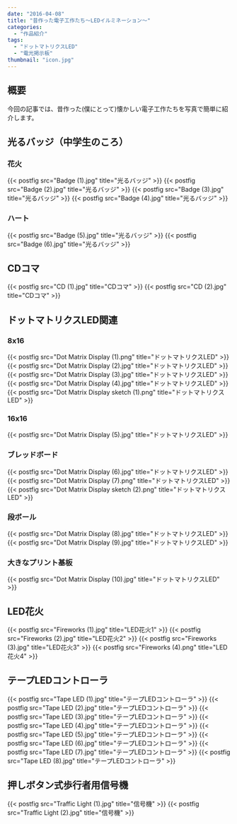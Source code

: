```yaml
---
date: "2016-04-08"
title: "昔作った電子工作たち～LEDイルミネーション～"
categories:
  - "作品紹介"
tags:
  - "ドットマトリクスLED"
  - "電光掲示板"
thumbnail: "icon.jpg"
---
```


## 概要

今回の記事では、昔作った(僕にとって)懐かしい電子工作たちを写真で簡単に紹介します。
<!--more-->

## 光るバッジ（中学生のころ）

### 花火

{{< postfig src="Badge (1).jpg" title="光るバッジ" >}}
{{< postfig src="Badge (2).jpg" title="光るバッジ" >}}
{{< postfig src="Badge (3).jpg" title="光るバッジ" >}}
{{< postfig src="Badge (4).jpg" title="光るバッジ" >}}

### ハート

{{< postfig src="Badge (5).jpg" title="光るバッジ" >}}
{{< postfig src="Badge (6).jpg" title="光るバッジ" >}}

## CDコマ

{{< postfig src="CD (1).jpg" title="CDコマ" >}}
{{< postfig src="CD (2).jpg" title="CDコマ" >}}

## ドットマトリクスLED関連

### 8x16

{{< postfig src="Dot Matrix Display (1).png" title="ドットマトリクスLED" >}}
{{< postfig src="Dot Matrix Display (2).jpg" title="ドットマトリクスLED" >}}
{{< postfig src="Dot Matrix Display (3).jpg" title="ドットマトリクスLED" >}}
{{< postfig src="Dot Matrix Display (4).jpg" title="ドットマトリクスLED" >}}
{{< postfig src="Dot Matrix Display sketch (1).png" title="ドットマトリクスLED" >}}

### 16x16

{{< postfig src="Dot Matrix Display (5).jpg" title="ドットマトリクスLED" >}}

### ブレッドボード

{{< postfig src="Dot Matrix Display (6).jpg" title="ドットマトリクスLED" >}}
{{< postfig src="Dot Matrix Display (7).png" title="ドットマトリクスLED" >}}
{{< postfig src="Dot Matrix Display sketch (2).png" title="ドットマトリクスLED" >}}

### 段ボール

{{< postfig src="Dot Matrix Display (8).jpg" title="ドットマトリクスLED" >}}
{{< postfig src="Dot Matrix Display (9).jpg" title="ドットマトリクスLED" >}}

### 大きなプリント基板

{{< postfig src="Dot Matrix Display (10).jpg" title="ドットマトリクスLED" >}}

## LED花火

{{< postfig src="Fireworks (1).jpg" title="LED花火1" >}}
{{< postfig src="Fireworks (2).jpg" title="LED花火2" >}}
{{< postfig src="Fireworks (3).jpg" title="LED花火3" >}}
{{< postfig src="Fireworks (4).png" title="LED花火4" >}}

## テープLEDコントローラ

{{< postfig src="Tape LED (1).jpg" title="テープLEDコントローラ" >}}
{{< postfig src="Tape LED (2).jpg" title="テープLEDコントローラ" >}}
{{< postfig src="Tape LED (3).jpg" title="テープLEDコントローラ" >}}
{{< postfig src="Tape LED (4).jpg" title="テープLEDコントローラ" >}}
{{< postfig src="Tape LED (5).jpg" title="テープLEDコントローラ" >}}
{{< postfig src="Tape LED (6).jpg" title="テープLEDコントローラ" >}}
{{< postfig src="Tape LED (7).jpg" title="テープLEDコントローラ" >}}
{{< postfig src="Tape LED (8).jpg" title="テープLEDコントローラ" >}}

## 押しボタン式歩行者用信号機

{{< postfig src="Traffic Light (1).jpg" title="信号機" >}}
{{< postfig src="Traffic Light (2).jpg" title="信号機" >}}

